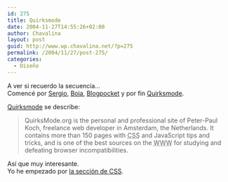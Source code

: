 ```yaml
---
id: 275
title: Quirksmode
date: 2004-11-27T14:55:26+02:00
author: Chavalina
layout: post
guid: http://www.wp.chavalina.net/?p=275
permalink: /2004/11/27/post-275/
categories:
  - Diseño
---
```

A ver si recuerdo la secuencia…  
Comencé por <a href="http://wp.xergio.net/conociendo-gente-i.html" target="_blank">Sergio</a>, <a href="http://www.tudi0s.net/lamateporunyogur/archivos/2004/11/23/formularios_sin_tablas/" target="_blank">Boja</a>, <a href="http://www.blogpocket.com/scripts/view.php?arch=posts0411&#038;articulo=verpermalink&#038;id=200411222" target="_blank">Blogpocket</a> y por fin <a href="http://www.quirksmode.org/css/forms.html" target="_blank">Quirksmode</a>.

<a href="http://www.quirksmode.org/" target="_blank">Quirksmode</a> se describe:

> QuirksMode.org is the personal and professional site of Peter-Paul Koch, freelance web developer in Amsterdam, the Netherlands. It contains more than 150 pages with <acronym title="Cascade Style Sheets">CSS</acronym> and JavaScript tips and tricks, and is one of the best sources on the <acronym title="World Wide Web">WWW</acronym> for studying and defeating browser incompatibilities. 

As&iacute; que muy interesante.  
Yo he empezado por <a href="http://www.quirksmode.org/css/contents.html" target="_blank">la sección de CSS</a>.